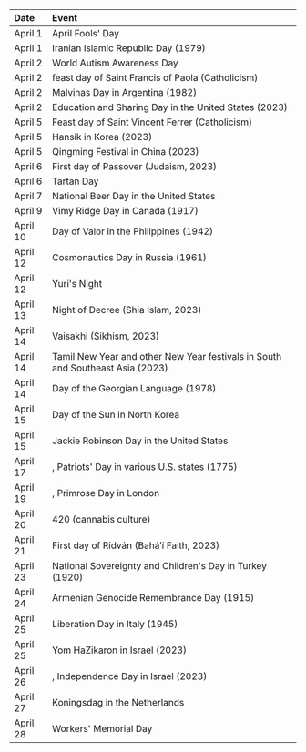 | Date     | Event                                                                          |
|:---------|:-------------------------------------------------------------------------------|
| April 1  | April Fools' Day                                                               |
| April 1  | Iranian Islamic Republic Day (1979)                                            |
| April 2  | World Autism Awareness Day                                                     |
| April 2  | feast day of Saint Francis of Paola (Catholicism)                              |
| April 2  | Malvinas Day in Argentina (1982)                                               |
| April 2  | Education and Sharing Day in the United States (2023)                          |
| April 5  | Feast day of Saint Vincent Ferrer (Catholicism)                                |
| April 5  | Hansik in Korea (2023)                                                         |
| April 5  | Qingming Festival in China (2023)                                              |
| April 6  | First day of Passover (Judaism, 2023)                                          |
| April 6  | Tartan Day                                                                     |
| April 7  | National Beer Day in the United States                                         |
| April 9  | Vimy Ridge Day in Canada (1917)                                                |
| April 10 | Day of Valor in the Philippines (1942)                                         |
| April 12 | Cosmonautics Day in Russia (1961)                                              |
| April 12 | Yuri's Night                                                                   |
| April 13 | Night of Decree (Shia Islam, 2023)                                             |
| April 14 | Vaisakhi (Sikhism, 2023)                                                       |
| April 14 | Tamil New Year and other New Year festivals in South and Southeast Asia (2023) |
| April 14 | Day of the Georgian Language (1978)                                            |
| April 15 | Day of the Sun in North Korea                                                  |
| April 15 | Jackie Robinson Day in the United States                                       |
| April 17 | , Patriots' Day in various U.S. states (1775)                                  |
| April 19 | , Primrose Day in London                                                       |
| April 20 | 420 (cannabis culture)                                                         |
| April 21 | First day of Ridván (Baháʼí Faith, 2023)                                       |
| April 23 | National Sovereignty and Children's Day in Turkey (1920)                       |
| April 24 | Armenian Genocide Remembrance Day (1915)                                       |
| April 25 | Liberation Day in Italy (1945)                                                 |
| April 25 | Yom HaZikaron in Israel (2023)                                                 |
| April 26 | , Independence Day in Israel (2023)                                            |
| April 27 | Koningsdag in the Netherlands                                                  |
| April 28 | Workers' Memorial Day                                                          |